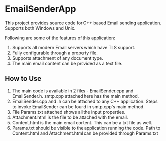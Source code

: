# EmailSenderApp
This project provides source code for C++ based Email sending application. Supports both Windows and Unix.

Following are some of the features of this application:

1. Supports all modern Email servers which have TLS support.
2. Fully configurable through a property file.
3. Supports attachment of any document type.
4. The main email content can be provided as a text file. 

## How to Use

1. The main code is available in 2 files - EmailSender.cpp and EmailSender.h. smtp.cpp attached here has the main method. 
2. EmailSender.cpp and .h can be attached to any C++ application. Steps to invoke EmailSender can be found in smtp.cpp's main method.
3. File Params.txt attached shows all the input properties.
4. Attachment.html is the file to be attached with the email.
5. Content.html is the main email content. This can be a txt file as well.
6. Params.txt should be visible to the application running the code. Path to Content.html and Attachment.html can be provided through Params.txt
        
